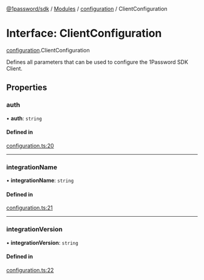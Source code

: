 [@1password/sdk](../README.md) / [Modules](../modules.md) / [configuration](../modules/configuration.md) / ClientConfiguration

# Interface: ClientConfiguration

[configuration](../modules/configuration.md).ClientConfiguration

Defines all parameters that can be used to configure the 1Password SDK Client.

## Properties

### auth

• **auth**: `string`

#### Defined in

[configuration.ts:20](https://github.com/1Password/1password-js-sdk/blob/b037da5/client/src/configuration.ts#L20)

___

### integrationName

• **integrationName**: `string`

#### Defined in

[configuration.ts:21](https://github.com/1Password/1password-js-sdk/blob/b037da5/client/src/configuration.ts#L21)

___

### integrationVersion

• **integrationVersion**: `string`

#### Defined in

[configuration.ts:22](https://github.com/1Password/1password-js-sdk/blob/b037da5/client/src/configuration.ts#L22)
